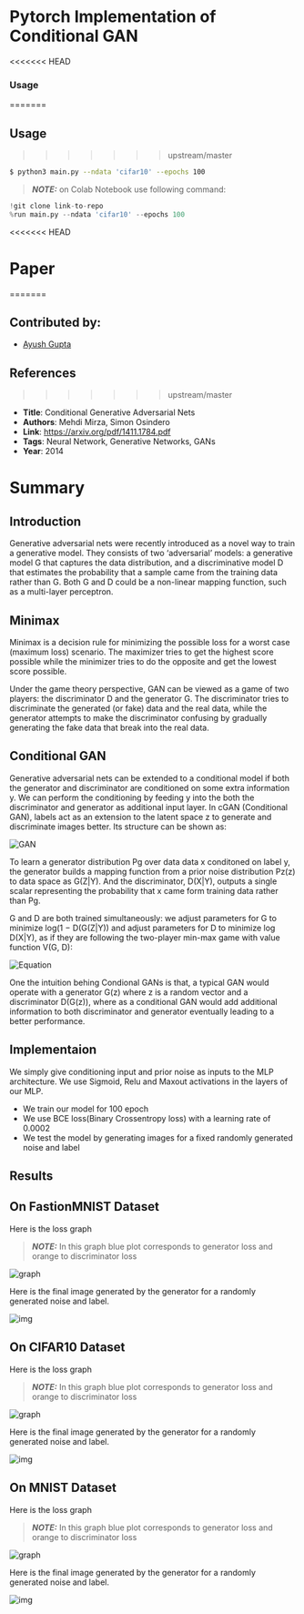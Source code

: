 # Pytorch Implementation of Conditional GAN 
<<<<<<< HEAD
### Usage
=======
## Usage
>>>>>>> upstream/master
```bash
$ python3 main.py --ndata 'cifar10' --epochs 100
```
> **_NOTE:_** on Colab Notebook use following command:
```python
!git clone link-to-repo
%run main.py --ndata 'cifar10' --epochs 100 
```
<<<<<<< HEAD
# Paper
=======

## Contributed by:
* [Ayush Gupta](https://github.com/ayush12gupta)

## References
>>>>>>> upstream/master

* **Title**: Conditional Generative Adversarial Nets
* **Authors**: Mehdi Mirza, Simon Osindero
* **Link**: https://arxiv.org/pdf/1411.1784.pdf
* **Tags**: Neural Network, Generative Networks, GANs
* **Year**: 2014

# Summary 

## Introduction

Generative adversarial nets were recently introduced as a novel way to train a generative model.
They consists of two ‘adversarial’ models: a generative model G that captures the data distribution, and a discriminative model D that estimates the probability that a sample came from the training
data rather than G. Both G and D could be a non-linear mapping function, such as a multi-layer perceptron.

## Minimax

Minimax is a decision rule for minimizing the possible loss for a worst case (maximum loss) scenario. 
The maximizer tries to get the highest score possible while the minimizer tries to do the opposite and get the lowest score possible.

Under the game theory perspective, GAN can be viewed as a game of two players: the discriminator D and the generator G. 
The discriminator tries to discriminate the generated (or fake) data and the real data, while the generator attempts to make the discriminator
confusing by gradually generating the fake data that break into the real data. 

## Conditional GAN

Generative adversarial nets can be extended to a conditional model if both the generator and discriminator are conditioned on some extra information y. We can perform the conditioning by feeding y into the both the discriminator and generator as additional input layer. 
In cGAN (Conditional GAN), labels act as an extension to the latent space z to generate and discriminate images better. 
Its structure can be shown as:

![GAN](https://golden-storage-production.s3.amazonaws.com/topic_images/23a36a66d85947c7a0fe4a2ced52914e.png)

To learn a generator distribution Pg over data data x conditoned on label y, the generator builds a mapping function from
a prior noise distribution Pz(z) to data space as G(Z|Y). And the discriminator, D(X|Y), outputs
a single scalar representing the probability that x came form training data rather than Pg.

G and D are both trained simultaneously: we adjust parameters for G to minimize log(1 − D(G(Z|Y))
and adjust parameters for D to minimize log D(X|Y), as if they are following the two-player min-max
game with value function V(G, D):

![Equation](https://miro.medium.com/max/1400/1*l2tSqFN0Afwizm4LgalCGg.png)

One the intuition behing Condional GANs is that, a typical GAN would operate with a generator G(z) where z is a random vector and a discriminator D(G(z)), where as a conditional GAN would add additional information to both discriminator and generator eventually leading to a better performance.

## Implementaion

We simply give conditioning input and prior noise as inputs to the MLP architecture. We use Sigmoid, Relu and Maxout activations in the layers of our MLP. 

- We train our model for 100 epoch 
- We use BCE loss(Binary Crossentropy loss) with a learning rate of 0.0002
- We test the model by generating images for a fixed randomly generated noise and label

## Results

## On FastionMNIST Dataset

Here is the loss graph
> **_NOTE:_** In this graph blue plot corresponds to generator loss and orange to discriminator loss

![graph](https://github.com/ayush12gupta/model-zoo/blob/master/generative_models/cGAN_PyTorch/assets/plot_fmnist.png)

Here is the final image generated by the generator for a randomly generated noise and label.

![img](https://github.com/ayush12gupta/model-zoo/blob/master/generative_models/cGAN_PyTorch/assets/fmnist.png)

## On CIFAR10 Dataset

Here is the loss graph
> **_NOTE:_** In this graph blue plot corresponds to generator loss and orange to discriminator loss

![graph](https://github.com/ayush12gupta/model-zoo/blob/master/generative_models/cGAN_PyTorch/assets/plot_cifar.png)

Here is the final image generated by the generator for a randomly generated noise and label.

![img](https://github.com/ayush12gupta/model-zoo/blob/master/generative_models/cGAN_PyTorch/assets/cifar.png)

## On MNIST Dataset

Here is the loss graph
> **_NOTE:_** In this graph blue plot corresponds to generator loss and orange to discriminator loss

![graph](https://github.com/ayush12gupta/model-zoo/blob/master/generative_models/cGAN_PyTorch/assets/plot_mnist.png)

Here is the final image generated by the generator for a randomly generated noise and label.

![img](https://github.com/ayush12gupta/model-zoo/blob/master/generative_models/cGAN_PyTorch/assets/mnist.png)
